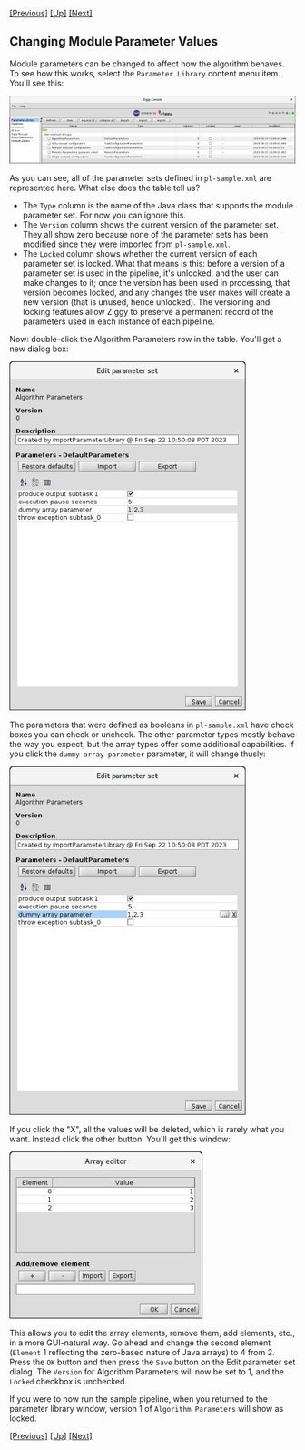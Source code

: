 <!-- -*-visual-line-*- -->

[[Previous]](start-end-nodes.md)
[[Up]](ziggy-gui.md)
[[Next]](organizing-tables.md)

## Changing Module Parameter Values

Module parameters can be changed to affect how the algorithm behaves. To see how this works, select the `Parameter Library` content menu item. You'll see this:

<img src="images/parameter-library.png" style="width:32cm;"/>

As you can see, all of the parameter sets defined in `pl-sample.xml` are represented here. What else does the table tell us?

- The `Type` column is the name of the Java class that supports the module parameter set. For now you can ignore this.
- The `Version` column shows the current version of the parameter set. They all show zero because none of the parameter sets has been modified since they were imported from `pl-sample.xml`.
- The `Locked` column shows whether the current version of each parameter set is locked. What that means is this: before a version of a parameter set is used in the pipeline, it's unlocked, and the user can make changes to it; once the version has been used in processing, that version becomes locked, and any changes the user makes will create a new version (that is unused, hence unlocked). The versioning and locking features allow Ziggy to preserve a permanent record of the parameters used in each instance of each pipeline.

Now: double-click the Algorithm Parameters row in the table. You'll get a new dialog box:

<img src="images/edit-param-set.png" style="width: 11cm;"/>

The parameters that were defined as booleans in `pl-sample.xml` have check boxes you can check or uncheck. The other parameter types mostly behave the way you expect, but the array types offer some additional capabilities. If you click the `dummy array parameter` parameter, it will change thusly:

<img src="images/edit-array-1.png" style="width:11cm;"/>

If you click the "X", all the values will be deleted, which is rarely what you want. Instead click the other button. You'll get this window:

<img src="images/edit-array-2.png" style="width:9cm;"/>

This allows you to edit the array elements, remove them, add elements, etc., in a more GUI-natural way. Go ahead and change the second element (`Element` 1 reflecting the zero-based nature of Java arrays) to 4 from 2. Press the `OK` button and then press the `Save` button on the Edit parameter set dialog. The `Version` for Algorithm Parameters will now be set to 1, and the `Locked` checkbox is unchecked.

If you were to now run the sample pipeline, when you returned to the parameter library window, version 1 of `Algorithm Parameters` will show as locked.

[[Previous]](start-end-nodes.md)
[[Up]](ziggy-gui.md)
[[Next]](organizing-tables.md)
